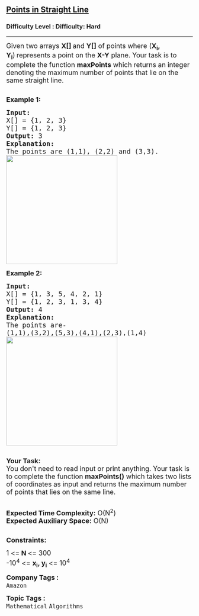 <h2><a href="https://www.geeksforgeeks.org/problems/points-in-straight-line/1?page=6&difficulty=Hard&status=unsolved&sortBy=accuracy">Points in Straight Line</a></h2><h3>Difficulty Level : Difficulty: Hard</h3><hr><div class="problems_problem_content__Xm_eO"><p><span style="font-size:18px">Given two&nbsp;arrays <strong>X[]&nbsp;</strong>and <strong>Y[]</strong>&nbsp;of&nbsp;points where (<strong>X<sub>i</sub>, Y<sub>i</sub></strong>)<strong>&nbsp;</strong>represents a point on the&nbsp;<strong>X-Y</strong>&nbsp;plane. Your task is to complete the function <strong>maxPoints</strong>&nbsp;which returns an integer denoting&nbsp;the maximum number of points that lie on the same straight line.</span></p>

<p><br>
<span style="font-size:18px"><strong>Example 1:</strong></span></p>

<pre><span style="font-size:18px"><strong>Input:</strong>
X[] = {1, 2, 3}
Y[] = {1, 2, 3}
<strong>Output: </strong>3
<strong>Explanation:
</strong>The points are<strong> </strong>(1,1),<strong> </strong>(2,2)<strong> </strong>and<strong> </strong>(3,3).<strong>
</strong><img alt="" src="https://media.geeksforgeeks.org/img-practice/plane1-1623822398.jpg" style="height:294px; width:300px">
</span></pre>

<p><span style="font-size:18px"><strong>Example 2:</strong></span></p>

<pre><span style="font-size:18px"><strong>Input:
</strong>X[] = {1, 3, 5, 4, 2, 1}
Y[] = {1, 2, 3, 1, 3, 4}
<strong>Output: </strong>4
<strong>Explanation:
</strong>The points are- 
(1,1),(3,2),(5,3),(4,1),(2,3),(1,4)
<img alt="" src="https://media.geeksforgeeks.org/img-practice/plane2-1623822619.jpg" style="height:294px; width:300px">
</span></pre>

<p><br>
<span style="font-size:18px"><strong>Your Task:</strong><br>
You don't need to read input or print anything. Your task is to complete the function <strong>maxPoints</strong><strong>()</strong> which takes two&nbsp;lists of coordinates&nbsp;as input and returns the maximum number of points that lies on the same line.</span></p>

<p><br>
<span style="font-size:18px"><strong>Expected Time Complexity:</strong> O(N<sup>2</sup>)<br>
<strong>Expected Auxiliary Space:</strong> O(N)</span></p>

<p><br>
<span style="font-size:18px"><strong>Constraints:</strong></span></p>

<p><span style="font-size:18px">1 &lt;=<strong> N </strong>&lt;= 300<br>
-10<sup>4</sup> &lt;= <strong>x<sub>i</sub>, y<sub>i</sub></strong>&nbsp;&lt;= 10<sup>4</sup></span><sup><span style="font-size:18px">&nbsp;</span></sup></p>
</div><p><span style=font-size:18px><strong>Company Tags : </strong><br><code>Amazon</code>&nbsp;<br><p><span style=font-size:18px><strong>Topic Tags : </strong><br><code>Mathematical</code>&nbsp;<code>Algorithms</code>&nbsp;